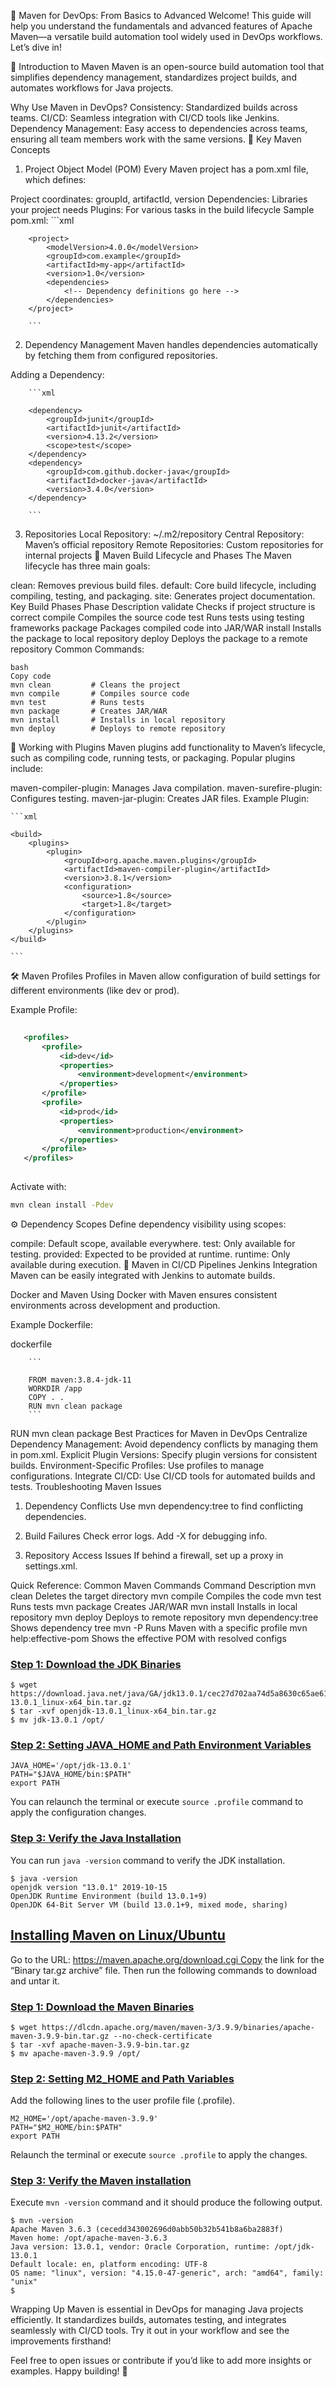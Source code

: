 📘 Maven for DevOps: From Basics to Advanced
Welcome! This guide will help you understand the fundamentals and advanced features of Apache Maven—a versatile build automation tool widely used in DevOps workflows. Let’s dive in!

🚀 Introduction to Maven
Maven is an open-source build automation tool that simplifies dependency management, standardizes project builds, and automates workflows for Java projects.

Why Use Maven in DevOps?
Consistency: Standardized builds across teams.
CI/CD: Seamless integration with CI/CD tools like Jenkins.
Dependency Management: Easy access to dependencies across teams, ensuring all team members work with the same versions.
🔑 Key Maven Concepts
1. Project Object Model (POM)
Every Maven project has a pom.xml file, which defines:

Project coordinates: groupId, artifactId, version
Dependencies: Libraries your project needs
Plugins: For various tasks in the build lifecycle
Sample pom.xml:
        ```xml
        
        <project>
            <modelVersion>4.0.0</modelVersion>
            <groupId>com.example</groupId>
            <artifactId>my-app</artifactId>
            <version>1.0</version>
            <dependencies>
                <!-- Dependency definitions go here -->
            </dependencies>
        </project>
        
        ```

2. Dependency Management
Maven handles dependencies automatically by fetching them from configured repositories.

Adding a Dependency:

        
        ```xml
        
        <dependency>
            <groupId>junit</groupId>
            <artifactId>junit</artifactId>
            <version>4.13.2</version>
            <scope>test</scope>
        </dependency>
        <dependency>
            <groupId>com.github.docker-java</groupId>
            <artifactId>docker-java</artifactId>
            <version>3.4.0</version>
        </dependency>
        
        ```
        
3. Repositories
Local Repository: ~/.m2/repository
Central Repository: Maven’s official repository
Remote Repositories: Custom repositories for internal projects
🔄 Maven Build Lifecycle and Phases
The Maven lifecycle has three main goals:

clean: Removes previous build files.
default: Core build lifecycle, including compiling, testing, and packaging.
site: Generates project documentation.
Key Build Phases
Phase	Description
validate	Checks if project structure is correct
compile	Compiles the source code
test	Runs tests using testing frameworks
package	Packages compiled code into JAR/WAR
install	Installs the package to local repository
deploy	Deploys the package to a remote repository
Common Commands:

 ```
bash
Copy code
mvn clean         # Cleans the project
mvn compile       # Compiles source code
mvn test          # Runs tests
mvn package       # Creates JAR/WAR
mvn install       # Installs in local repository
mvn deploy        # Deploys to remote repository
  ```

🔌 Working with Plugins
Maven plugins add functionality to Maven’s lifecycle, such as compiling code, running tests, or packaging. Popular plugins include:

maven-compiler-plugin: Manages Java compilation.
maven-surefire-plugin: Configures testing.
maven-jar-plugin: Creates JAR files.
Example Plugin:

    ```xml
    
    <build>
        <plugins>
            <plugin>
                <groupId>org.apache.maven.plugins</groupId>
                <artifactId>maven-compiler-plugin</artifactId>
                <version>3.8.1</version>
                <configuration>
                    <source>1.8</source>
                    <target>1.8</target>
                </configuration>
            </plugin>
        </plugins>
    </build>
    
    ```
    
🛠️ Maven Profiles
Profiles in Maven allow configuration of build settings for different environments (like dev or prod).

Example Profile:

 ```xml
    
    <profiles>
        <profile>
            <id>dev</id>
            <properties>
                <environment>development</environment>
            </properties>
        </profile>
        <profile>
            <id>prod</id>
            <properties>
                <environment>production</environment>
            </properties>
        </profile>
    </profiles>
    
 ```

Activate with:

```bash
mvn clean install -Pdev
```

⚙️ Dependency Scopes
Define dependency visibility using scopes:

compile: Default scope, available everywhere.
test: Only available for testing.
provided: Expected to be provided at runtime.
runtime: Only available during execution.
🔗 Maven in CI/CD Pipelines
Jenkins Integration
Maven can be easily integrated with Jenkins to automate builds.

Docker and Maven
Using Docker with Maven ensures consistent environments across development and production.

Example Dockerfile:

dockerfile
        
        ```
        
        FROM maven:3.8.4-jdk-11
        WORKDIR /app
        COPY . .
        RUN mvn clean package
        ```
RUN mvn clean package
Best Practices for Maven in DevOps
Centralize Dependency Management: Avoid dependency conflicts by managing them in pom.xml.
Explicit Plugin Versions: Specify plugin versions for consistent builds.
Environment-Specific Profiles: Use profiles to manage configurations.
Integrate CI/CD: Use CI/CD tools for automated builds and tests.
Troubleshooting Maven Issues
1. Dependency Conflicts
Use mvn dependency:tree to find conflicting dependencies.

2. Build Failures
Check error logs. Add -X for debugging info.

3. Repository Access Issues
If behind a firewall, set up a proxy in settings.xml.

Quick Reference: Common Maven Commands
Command	Description
mvn clean	Deletes the target directory
mvn compile	Compiles the code
mvn test	Runs tests
mvn package	Creates JAR/WAR
mvn install	Installs in local repository
mvn deploy	Deploys to remote repository
mvn dependency:tree	Shows dependency tree
mvn -P<profile>	Runs Maven with a specific profile
mvn help:effective-pom	Shows the effective POM with resolved configs


### [Step 1: Download the JDK Binaries](https://www.digitalocean.com/community/tutorials/install-maven-linux-ubuntu#step-1-download-the-jdk-binaries)

```
$ wget https://download.java.net/java/GA/jdk13.0.1/cec27d702aa74d5a8630c65ae61e4305/9/GPL/openjdk-13.0.1_linux-x64_bin.tar.gz
$ tar -xvf openjdk-13.0.1_linux-x64_bin.tar.gz
$ mv jdk-13.0.1 /opt/

```

### [Step 2: Setting JAVA_HOME and Path Environment Variables](https://www.digitalocean.com/community/tutorials/install-maven-linux-ubuntu#step-2-setting-java-_home-and-path-environment-variables)

```
JAVA_HOME='/opt/jdk-13.0.1'
PATH="$JAVA_HOME/bin:$PATH"
export PATH

```

You can relaunch the terminal or execute `source .profile` command to apply the configuration changes.

### [Step 3: Verify the Java Installation](https://www.digitalocean.com/community/tutorials/install-maven-linux-ubuntu#step-3-verify-the-java-installation)

You can run `java -version` command to verify the JDK installation.

```
$ java -version
openjdk version "13.0.1" 2019-10-15
OpenJDK Runtime Environment (build 13.0.1+9)
OpenJDK 64-Bit Server VM (build 13.0.1+9, mixed mode, sharing)
```

## [Installing Maven on Linux/Ubuntu](https://www.digitalocean.com/community/tutorials/install-maven-linux-ubuntu#installing-maven-on-linux-ubuntu)

Go to the URL: https://maven.apache.org/download.cgi Copy the link for the “Binary tar.gz archive” file. Then run the following commands to download and untar it.

### [Step 1: Download the Maven Binaries](https://www.digitalocean.com/community/tutorials/install-maven-linux-ubuntu#step-1-download-the-maven-binaries)

```
$ wget https://dlcdn.apache.org/maven/maven-3/3.9.9/binaries/apache-maven-3.9.9-bin.tar.gz --no-check-certificate
$ tar -xvf apache-maven-3.9.9-bin.tar.gz
$ mv apache-maven-3.9.9 /opt/

```

### [Step 2: Setting M2_HOME and Path Variables](https://www.digitalocean.com/community/tutorials/install-maven-linux-ubuntu#step-2-setting-m2-_home-and-path-variables)

Add the following lines to the user profile file (.profile).

```
M2_HOME='/opt/apache-maven-3.9.9'
PATH="$M2_HOME/bin:$PATH"
export PATH

```

Relaunch the terminal or execute `source .profile` to apply the changes.

### [Step 3: Verify the Maven installation](https://www.digitalocean.com/community/tutorials/install-maven-linux-ubuntu#step-3-verify-the-maven-installation)

Execute `mvn -version` command and it should produce the following output.

```
$ mvn -version
Apache Maven 3.6.3 (cecedd343002696d0abb50b32b541b8a6ba2883f)
Maven home: /opt/apache-maven-3.6.3
Java version: 13.0.1, vendor: Oracle Corporation, runtime: /opt/jdk-13.0.1
Default locale: en, platform encoding: UTF-8
OS name: "linux", version: "4.15.0-47-generic", arch: "amd64", family: "unix"
$
```

Wrapping Up
Maven is essential in DevOps for managing Java projects efficiently. It standardizes builds, automates testing, and integrates seamlessly with CI/CD tools. Try it out in your workflow and see the improvements firsthand!

Feel free to open issues or contribute if you’d like to add more insights or examples. Happy building! 🚀
